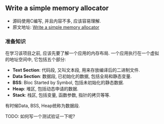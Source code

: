 ## Write a simple memory allocator

* 源码使用C编写, 并且内容不多, 应该容易理解.
* 原文地址: [Write a simple memory allocator](https://arjunsreedharan.org/post/148675821737/write-a-simple-memory-allocator)

### 准备知识

在学习该项目之前, 应该先要了解一个应用的内存布局. 一个应用执行在一个虚拟的地址空间中, 它包括五个部分:

* **Text Section**: 代码段, 又叫文本段, 用来存放编译后的二进制文件.
* **Data Section**: 数据段, 已初始化的数据, 包括全局和静态变量.
* **BSS**: Bloc Started by Symbol, 包括未初始化的静态数据.
* **Heap**: 堆区, 包括动态申请的数据.
* **Stack**: 栈区, 包括变量, 函数参数, 指针的拷贝等等.

有时候Data, BSS, Heap统称为数据段.

TODO: 如何写一个测试验证一下呢?
